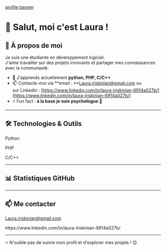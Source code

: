 [profile banner](https://as2.ftcdn.net/v2/jpg/03/67/89/85/1000_F_367898595_6pz7ALMD0fSZZGlF2sEvblrxV03Hue7r.jpg)

# **👋 Salut, moi c'est Laura** !

## 🚀 À propos de moi

Je suis une étudiante en développement logiciel.\
J'aime travailler sur des projets innovants et partager mes connaissances avec la communauté.

- 🌱 J'apprends actuellement **python, PHP, C/C++**
- 📫 Contacte-moi via **email : **[Laura.iriskinian@gmail.com](mailto\:Laura.iriskinian@gmail.com) ou sur Linkedin : [https://www.linkedin.com/in/laura-iriskinian-6914a027b/](https://www.linkedin.com/in/laura-iriskinian-6914a027b/)
- ⚡ Fun fact : **à la base je suis psychologue 🤫**

---

## 🛠️ Technologies & Outils

Python

PHP

C/C++

---

## 📊 Statistiques GitHub

---

## 📫 Me contacter

[Laura.iriskinian@gmail.com](mailto\:Laura.iriskinian@gmail.com)

https\://www\.linkedin.com/in/laura-iriskinian-6914a027b/

---

⭐️ N'oublie pas de suivre mon profil et d'explorer mes projets ! 😊


